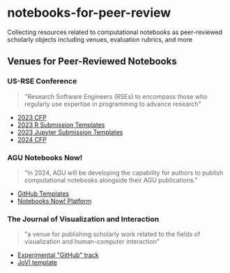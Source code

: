 # notebooks-for-peer-review
Collecting resources related to computational notebooks as peer-reviewed scholarly objects including venues, evaluation rubrics, and more

## Venues for Peer-Reviewed Notebooks

### US-RSE Conference 
> "Research Software Engineers (RSEs) to encompass those who regularly use expertise in programming to advance research"
- [2023 CFP](https://us-rse.org/usrse23/participate/notebooks/)
- [2023 R Submission Templates](https://github.com/USRSE/R-notebook-templates)
- [2023 Jupyter Submission Templates](https://github.com/USRSE/jupyter-notebook-templates)
- [2024 CFP](https://us-rse.org/usrse24/participate/)

### AGU Notebooks Now!
> "In 2024, AGU will be developing the capability for authors to publish computational notebooks alongside their AGU publications."
- [GitHub Templates](https://github.com/Notebooks-Now)
- [Notebooks Now! Platform](https://agu.curve.space/)

### The Journal of Visualization and Interaction
> "a venue for publishing scholarly work related to the fields of visualization and human-computer interaction"
- [Experimental "GitHub" track](https://www.journalovi.org/submit.html#experimental)
- [JoVI template](https://github.com/journalovi/jovi-template-quarto)

